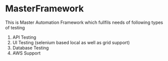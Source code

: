 # MasterFramework

This is Master Automation Framework which fullfils needs of following types of testing

1. API Testing
2. UI Testing (selenium based local as well as grid support)
3. Database Testing
4. AWS Support

